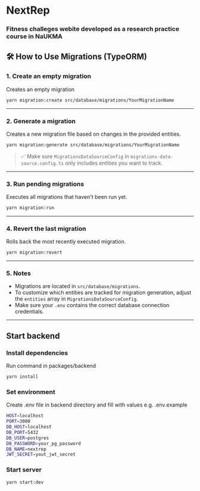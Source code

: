 # NextRep

### Fitness challeges webite developed as a research practice course in NaUKMA

## 🛠️ How to Use Migrations (TypeORM)

### 1. **Create an empty migration**

Creates an empty migration

```bash
yarn migration:create src/database/migrations/YourMigrationName
```

---

### 2. **Generate a migration**

Creates a new migration file based on changes in the provided entities.

```bash
yarn migration:generate src/database/migrations/YourMigrationName
```

> ✅ Make sure `MigrationsDataSourceConfig` in `migrations-data-source.config.ts` only includes entities you want to track.

---

### 3. **Run pending migrations**

Executes all migrations that haven't been run yet.

```bash
yarn migration:run
```

---

### 4. **Revert the last migration**

Rolls back the most recently executed migration.

```bash
yarn migration:revert
```

---

### 5. **Notes**

- Migrations are located in `src/database/migrations`.
- To customize which entities are tracked for migration generation, adjust the `entities` array in `MigrationsDataSourceConfig`.
- Make sure your `.env` contains the correct database connection credentials.

---

## Start backend

### Install dependencies

Run command in packages/backend

```bash
yarn install
```

### Set environment

Create .env file in backend directory and fill with values e.g. .env.example

```bash
HOST=localhost
PORT=3000
DB_HOST=localhost
DB_PORT=5432
DB_USER=postgres
DB_PASSWORD=your_pg_password
DB_NAME=nextrep
JWT_SECRET=yout_jwt_secret
```

### Start server

```bash
yarn start:dev
```
